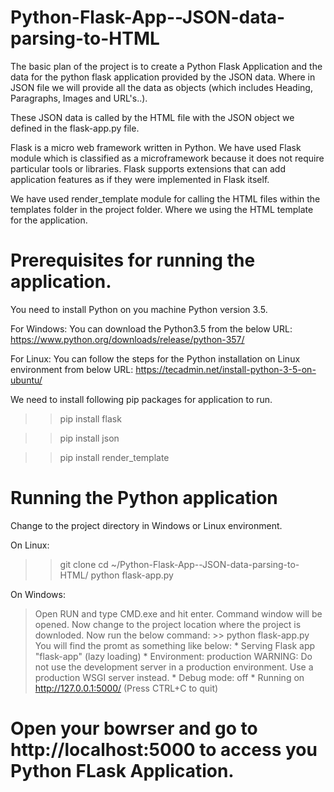 # Python-Flask-App--JSON-data-parsing-to-HTML

The basic plan of the project is to create a Python Flask Application and the data for the python flask application provided by the JSON data.
Where in JSON file we will provide all the data as objects (which includes Heading, Paragraphs, Images and URL's..).

These JSON data is called by the HTML file with the JSON object we defined in the flask-app.py file.

Flask is a micro web framework written in Python.
We have used Flask module which is classified as a microframework because it does not require particular tools or libraries. Flask supports extensions that can add application features as if they were implemented in Flask itself. 

We have used render_template module for calling the HTML files within the templates folder in the project folder. Where we using the HTML template for the application.

# Prerequisites for running the application.

You need to install Python on you machine Python version 3.5.

For Windows:
You can download the Python3.5 from the below URL:
  https://www.python.org/downloads/release/python-357/
  
For Linux:
You can follow the steps for the Python installation on Linux environment from below URL:
  https://tecadmin.net/install-python-3-5-on-ubuntu/

We need to install following pip packages for application to run.

>> pip install flask

>> pip install json

>> pip install render_template

# Running the Python application 

Change to the project directory in Windows or Linux environment.

On Linux:
  >> git clone 
  >> cd ~/Python-Flask-App--JSON-data-parsing-to-HTML/
  >> python flask-app.py

On Windows:
> Open RUN and type CMD.exe and hit enter.
> Command window will be opened.
> Now change to the project location where the project is downloded.
> Now run the below command:
    >> python flask-app.py
> You will find the promt as something like below:
     * Serving Flask app "flask-app" (lazy loading)
     * Environment: production
        WARNING: Do not use the development server in a production environment.
         Use a production WSGI server instead.
     * Debug mode: off
     * Running on http://127.0.0.1:5000/ (Press CTRL+C to quit)
    
# Open your bowrser and go to http://localhost:5000 to access you Python FLask Application.     
    
    
